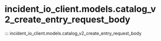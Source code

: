 # incident_io_client.models.catalog_v2_create_entry_request_body

::: incident_io_client.models.catalog_v2_create_entry_request_body
